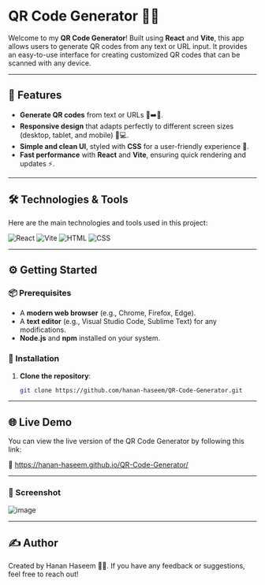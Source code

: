 # QR Code Generator 📱🔑

Welcome to my **QR Code Generator**! Built using **React** and **Vite**, this app allows users to generate QR codes from any text or URL input. It provides an easy-to-use interface for creating customized QR codes that can be scanned with any device.

---

## 🚀 Features

- **Generate QR codes** from text or URLs 🧾➡️🔲.
- **Responsive design** that adapts perfectly to different screen sizes (desktop, tablet, and mobile) 📱💻.
- **Simple and clean UI**, styled with **CSS** for a user-friendly experience 🎨.
- **Fast performance** with **React** and **Vite**, ensuring quick rendering and updates ⚡.

---

## 🛠️ Technologies & Tools

Here are the main technologies and tools used in this project:

![React](https://img.shields.io/badge/-React-61DAFB?style=for-the-badge&logo=react&logoColor=black) ![Vite](https://img.shields.io/badge/-Vite-646CFF?style=for-the-badge&logo=vite&logoColor=white) ![HTML](https://img.shields.io/badge/-HTML-E34F26?style=for-the-badge&logo=html5&logoColor=white) ![CSS](https://img.shields.io/badge/-CSS-1572B6?style=for-the-badge&logo=css3&logoColor=white)

---

## ⚙️ Getting Started

### 📦 Prerequisites

- A **modern web browser** (e.g., Chrome, Firefox, Edge).
- A **text editor** (e.g., Visual Studio Code, Sublime Text) for any modifications.
- **Node.js** and **npm** installed on your system.

### 🔧 Installation

1. **Clone the repository**:

   ```bash
   git clone https://github.com/hanan-haseem/QR-Code-Generator.git

---

## 🌐 Live Demo
You can view the live version of the QR Code Generator by following this link:

🔗 https://hanan-haseem.github.io/QR-Code-Generator/

---

### 📸 Screenshot
![image](https://github.com/user-attachments/assets/75808f25-de94-49e7-a0e2-6b7e2d9527f4)


---

## ✍️ Author
Created by Hanan Haseem 👨‍💻. If you have any feedback or suggestions, feel free to reach out!
